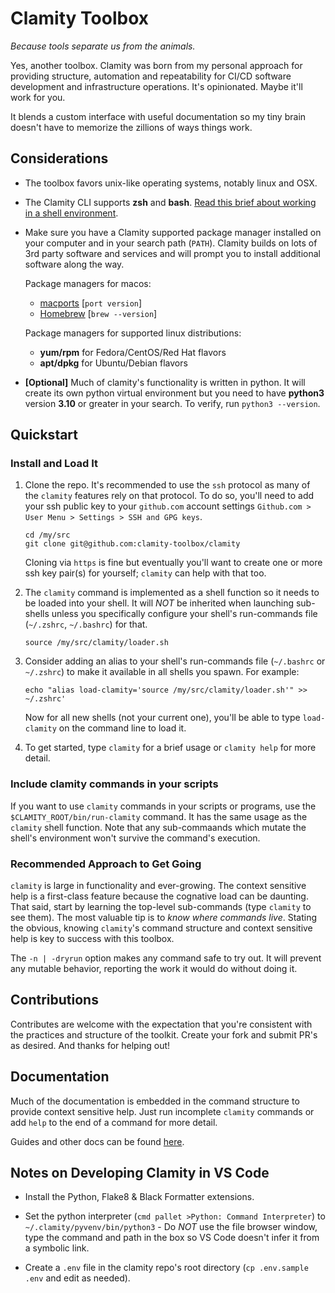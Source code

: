 # Clamity Toolbox

_Because tools separate us from the animals._

Yes, another toolbox. Clamity was born from my personal approach for providing
structure, automation and repeatability for CI/CD software development and
infrastructure operations. It's opinionated. Maybe it'll work for you.

It blends a custom interface with useful documentation so my tiny brain doesn't
have to memorize the zillions of ways things work.

## Considerations

- The toolbox favors unix-like operating systems, notably linux and OSX.

- The Clamity CLI supports **zsh** and **bash**. [Read this brief about working
  in a shell environment](docs/shell-environment.md).

- Make sure you have a Clamity supported package manager installed on your
  computer and in your search path (`PATH`). Clamity builds on lots of 3rd party
  software and services and will prompt you to install additional software along
  the way.

  Package managers for macos:

  - [macports](https://macports.org) [`port version`]
  - [Homebrew](https://brew.sh) [`brew --version`]

  Package managers for supported linux distributions:

  - **yum/rpm** for Fedora/CentOS/Red Hat flavors
  - **apt/dpkg** for Ubuntu/Debian flavors

- **[Optional]** Much of clamity's functionality is written in python. It will
  create its own python virtual environment but you need to have **python3**
  version **3.10** or greater in your search. To verify, run `python3
--version`.

## Quickstart

### Install and Load It

1. Clone the repo. It's recommended to use the `ssh` protocol as many of the
   `clamity` features rely on that protocol. To do so, you'll need to add your
   ssh public key to your `github.com` account settings `Github.com > User Menu > Settings > SSH and GPG keys`.

   ```
   cd /my/src
   git clone git@github.com:clamity-toolbox/clamity
   ```

   Cloning via `https` is fine but eventually you'll want to create one or more
   ssh key pair(s) for yourself; `clamity` can help with that too.

1. The `clamity` command is implemented as a shell function so it needs to be
   loaded into your shell. It will _NOT_ be inherited when launching sub-shells
   unless you specifically configure your shell's run-commands file (`~/.zshrc`,
   `~/.bashrc`) for that.

   ```
   source /my/src/clamity/loader.sh
   ```

1. Consider adding an alias to your shell's run-commands file (`~/.bashrc` or
   `~/.zshrc`) to make it available in all shells you spawn. For example:

   ```
   echo "alias load-clamity='source /my/src/clamity/loader.sh'" >> ~/.zshrc'
   ```

   Now for all new shells (not your current one), you'll be able to type
   `load-clamity` on the command line to load it.

1. To get started, type `clamity` for a brief usage or `clamity help` for more
   detail.

### Include clamity commands in your scripts

If you want to use `clamity` commands in your scripts or programs, use the
`$CLAMITY_ROOT/bin/run-clamity` command. It has the same usage as the `clamity`
shell function. Note that any sub-commaands which mutate the shell's environment
won't survive the command's execution.

### Recommended Approach to Get Going

`clamity` is large in functionality and ever-growing. The context sensitive help
is a first-class feature because the cognative load can be daunting. That said,
start by learning the top-level sub-commands (type `clamity` to see them). The
most valuable tip is to _know where commands live_. Stating the obvious, knowing
`clamity`'s command structure and context sensitive help is key to success with
this toolbox.

The `-n | -dryrun` option makes any command safe to try out. It will
prevent any mutable behavior, reporting the work it would do without doing it.

## Contributions

Contributes are welcome with the expectation that you're consistent with the
practices and structure of the toolkit. Create your fork and submit PR's as
desired. And thanks for helping out!

## Documentation

Much of the documentation is embedded in the command structure to provide
context sensitive help. Just run incomplete `clamity` commands or add `help` to
the end of a command for more detail.

Guides and other docs can be found [here](docs/README.md).

## Notes on Developing Clamity in VS Code

- Install the Python, Flake8 & Black Formatter extensions.

- Set the python interpreter (`cmd pallet >Python: Command Interpreter`) to
  `~/.clamity/pyvenv/bin/python3` - Do _NOT_ use the file browser window, type
  the command and path in the box so VS Code doesn't infer it from a symbolic
  link.

- Create a `.env` file in the clamity repo's root directory (`cp .env.sample .env`
  and edit as needed).
